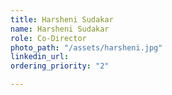 ```yaml
---
title: Harsheni Sudakar
name: Harsheni Sudakar
role: Co-Director
photo_path: "/assets/harsheni.jpg"
linkedin_url: 
ordering_priority: "2"

---
```

